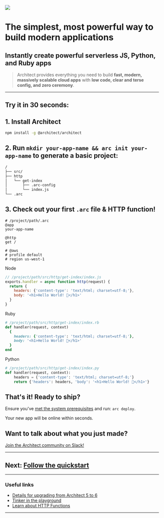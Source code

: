 <img src="/_static/architect-logo-500b@2x.png" id=main-logo>

# The simplest, most powerful way to build modern applications

## Instantly create powerful serverless JS, Python, and Ruby apps

> Architect provides everything you need to build **fast, modern, massively scalable cloud apps** with **low code, clear and terse config, and zero ceremony**.

---

## Try it in 30 seconds:

## 1. Install Architect

```bash
npm install -g @architect/architect
```


## 2. Run `mkdir your-app-name && arc init your-app-name` to generate a basic project:

```bash
/
├── src/
├── http
│   └── get-index
│       ├── .arc-config
│       └── index.js
└── .arc
```

## 3. Check out your first `.arc` file & HTTP function!

```arc
# /project/path/.arc
@app
your-app-name

@http
get /

# @aws
# profile default
# region us-west-1
```

<section class="code-examples">

Node

```javascript
// /project/path/src/http/get-index/index.js
exports.handler = async function http(request) {
  return {
    headers: {'content-type': 'text/html; charset=utf-8;'},
    body: '<h1>Hello World! 🎉</h1>'
  }
}
```

Ruby

```ruby
# /project/path/src/http/get-index/index.rb
def handler(request, context)
  {
    headers: {'content-type': 'text/html; charset=utf-8;'},
    body: '<h1>Hello World! 🎉</h1>'
  }
end
```

Python

```python
# /project/path/src/http/get-index/index.py
def handler(request, context):
    headers = {'content-type': 'text/html; charset=utf-8;'}
    return {'headers': headers, 'body': '<h1>Hello World! 🎉</h1>'}
```

</section>

## That's it! Ready to ship?

Ensure you've [met the system prerequisites](/quickstart) and run: `arc deploy`.

Your new app will be online within seconds.


## Want to talk about what you just made?

[Join the Architect community on Slack!](https://join.slack.com/t/architecture-as-text/shared_invite/MjE2MzU4Nzg0NTY1LTE1MDA2NzgyMzYtODE2NzRkOGRmYw)

---
## Next: [Follow the quickstart](/quickstart)
---

### Useful links
- [Details for upgrading from Architect 5 to 6](/guides/upgrade)
- [Tinker in the playground](/playground)
- [Learn about HTTP Functions](/primitives/http)
---
